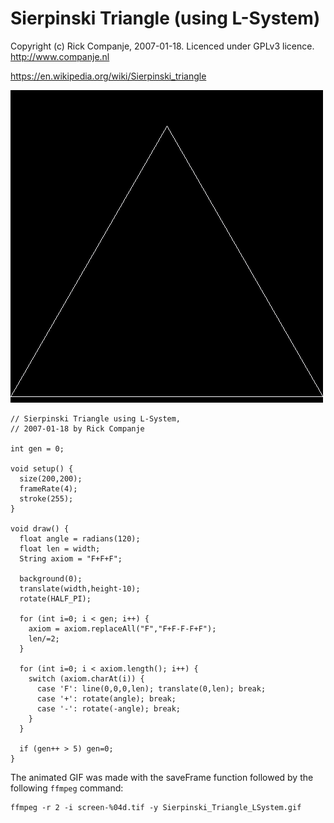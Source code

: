 # Sierpinski Triangle (using L-System)

Copyright (c) Rick Companje, 2007-01-18. Licenced under GPLv3 licence. http://www.companje.nl

https://en.wikipedia.org/wiki/Sierpinski_triangle

![](Sierpinski_Triangle_LSystem.gif)

```Processing
// Sierpinski Triangle using L-System, 
// 2007-01-18 by Rick Companje 

int gen = 0;

void setup() {
  size(200,200);
  frameRate(4);
  stroke(255);
}

void draw() {
  float angle = radians(120);
  float len = width;
  String axiom = "F+F+F";

  background(0);
  translate(width,height-10);
  rotate(HALF_PI);
  
  for (int i=0; i < gen; i++) {
    axiom = axiom.replaceAll("F","F+F-F-F+F");
    len/=2;
  }

  for (int i=0; i < axiom.length(); i++) {
    switch (axiom.charAt(i)) {
      case 'F': line(0,0,0,len); translate(0,len); break;
      case '+': rotate(angle); break;
      case '-': rotate(-angle); break;
    }
  }
  
  if (gen++ > 5) gen=0;
}
```

The animated GIF was made with the saveFrame function followed by the following `ffmpeg` command:
```
ffmpeg -r 2 -i screen-%04d.tif -y Sierpinski_Triangle_LSystem.gif
```